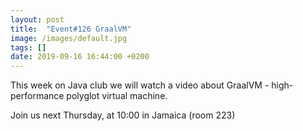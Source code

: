 ```yaml
---
layout: post
title:  "Event#126 GraalVM"
image: /images/default.jpg
tags: []
date: 2019-09-16 16:44:00 +0200
---
```


This week on Java club we will watch a video about GraalVM - high-performance polyglot virtual machine.[]()

Join us next Thursday, at 10:00 in Jamaica (room 223)